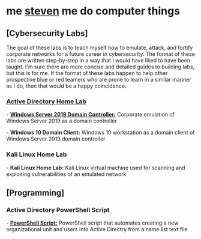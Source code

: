 <h1>me <a href="https://www.linkedin.com/in/steven-porciuncula-880b06287/">steven</a> me do computer things</h1>

<h2>[Cybersecurity Labs]</h2>
The goal of these labs is to teach myself how to emulate, attack, and fortify corporate networks for a future career in cybersecurity.  The format of these labs are written step-by-step in a way that I would have liked to have been taught.  I'm sure there are more concise and detailed guides to building labs, but this is for me.  If the format of these labs happen to help other prospective blue or red teamers who are prone to learn in a similar manner as I do, then that would be a happy coincidence.
<h3><p><b><u>Active Directory Home Lab</u></b></p></h3>
<p>- <b><a href="https://github.com/smpcyber/WindowsServer2019DomainController">Windows Server 2019 Domain Controller:</a></b> Corporate emulation of Windows Server 2019 as a domain controller</p>
<p>- <b>Windows 10 Domain Client:</b> Windows 10 workstation as a domain client of Windows Server 2019 domain controller</p>

<h3>Kali Linux Home Lab</h3>
<p>- <b>Kali Linux Home Lab:</b> Kali Linux virtual machine used for scanning and exploiting vulnerabilities of an emulated network</p>

<h2>[Programming]</h2>
<h3>Active Directory PowerShell Script</h3>
<p>- <a href="https://github.com/smpcyber/PowerShellScript"><b>PowerShell Script:</b></a> PowerShell script that automates creating a new organizational unit and users into Active Directry from a name list text file</p>
